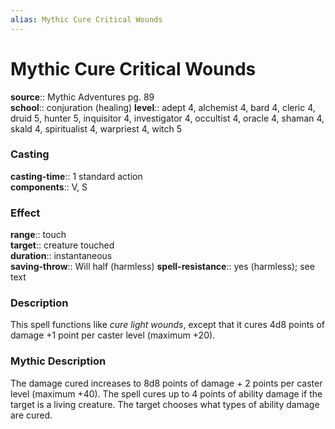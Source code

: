 ```yaml
---
alias: Mythic Cure Critical Wounds
---
```


# Mythic Cure Critical Wounds

**source**:: Mythic Adventures pg. 89  
**school**:: conjuration (healing)
**level**:: adept 4, alchemist 4, bard 4, cleric 4, druid 5, hunter 5, inquisitor 4, investigator 4, occultist 4, oracle 4, shaman 4, skald 4, spiritualist 4, warpriest 4, witch 5

### Casting 

**casting-time**:: 1 standard action  
**components**:: V, S

### Effect 

**range**:: touch  
**target**:: creature touched  
**duration**:: instantaneous  
**saving-throw**:: Will half (harmless)
**spell-resistance**:: yes (harmless); see text

### Description 

This spell functions like *cure light wounds*, except that it cures 4d8 points of damage +1 point per caster level (maximum +20).

### Mythic Description

The damage cured increases to 8d8 points of damage + 2 points per caster level (maximum +40). The spell cures up to 4 points of ability damage if the target is a living creature. The target chooses what types of ability damage are cured.
